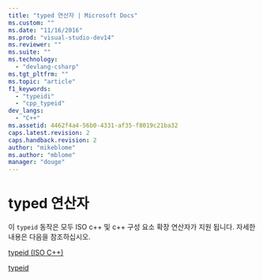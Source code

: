 ```yaml
---
title: "typed 연산자 | Microsoft Docs"
ms.custom: ""
ms.date: "11/16/2016"
ms.prod: "visual-studio-dev14"
ms.reviewer: ""
ms.suite: ""
ms.technology: 
  - "devlang-csharp"
ms.tgt_pltfrm: ""
ms.topic: "article"
f1_keywords: 
  - "typeidi"
  - "cpp_typeid"
dev_langs: 
  - "C++"
ms.assetid: 4462f4a4-56b0-4331-af35-f8019c21ba32
caps.latest.revision: 2
caps.handback.revision: 2
author: "mikeblome"
ms.author: "mblome"
manager: "douge"
---
```

# typed 연산자
이 `typeid` 동작은 모두 ISO c\+\+ 및 c\+\+ 구성 요소 확장 연산자가 지원 됩니다.  자세한 내용은 다음을 참조하십시오.  
  
 [typeid \(ISO C\+\+\)](http://msdn.microsoft.com/ko-kr/3dbe7b36-124e-49ba-8570-ec3cc92b2595)  
  
 [typeid](../windows/typeid-cpp-component-extensions.md)